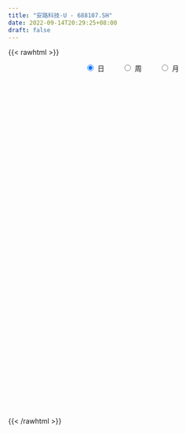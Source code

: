 ```yaml
---
title: "安路科技-U - 688107.SH"
date: 2022-09-14T20:29:25+08:00
draft: false
---
```

{{< rawhtml >}}
    <div style="text-align: center">
        <label style="padding: 1rem;"><input style="margin-right: .5rem" type="radio" name="period" value="D" checked onclick="period_change(this)">日</label>
        <label style="padding: 1rem;"><input style="margin-right: .5rem" type="radio" name="period" value="W" onclick="period_change(this)">周</label>
        <label style="padding: 1rem;"><input style="margin-right: .5rem" type="radio" name="period" value="M" onclick="period_change(this)">月</label>
    </div>
    <div id="chart" style="height: 700px;"></div> 
    <script type="text/javascript">
        const D_v = [322569.4,151304.87,100621.69,106337.19,123557.97,64528.96,55442.85,86994.48,51447.01,63243.44,52325.54,38203.07,57102.57,52641.2,42458.03,28981.07,37988.23,32889.44,48084.95,42006.47,31152.64,18598.67,17948.73,13908.21,27622.35,18869.89,18055.24,9780.87,11976.87,18798.94,26942.26,12738.41,14101.65,13786.84,19262.82,11631.99,25775.82,23380.49,15516.84,20990.18,20420.76,11470.85,15962.28,23066.99,18393.47,20054.63,13894.99,8325.59,9252.55,14024.25,13564.47,13136.01,8684.3,10576.12,9984.38,8481.02,12947.49,11197.9,8745.72,11037.24,24179.81,13855.27,8888.16,9026.85,9151.56,10096.92,9876.39,32072.71,13645.96,12202.55,15727.6,12413.33,13491.93,10187.84,13775.26,10833.53,12108.66,15467.33,20217.74,19321.18,9613.96,15076.28,12989.78,25256.62,14323.45,6698.49,9758.52,8072.44,16005.84,10773.21,5877.31,18899.25,12071.28,8112.93,14160.35,12357.38,5718.02,6423.26,11214.0,12623.92,10289.82,10739.99,7960.65,8768.51,7206.45,5603.86,7231.84,10774.68,12193.84,9629.08,12937.51,35059.32,30684.16,42784.71,28605.24,18291.61,24181.85,36086.03,42491.71,37119.22,39059.68,33246.26,24545.72,25492.99,17289.47,28686.56,27576.02,17221.55,26672.65,27803.11,20445.38,32058.69,26149.17,53244.86,41659.32,35840.15,36786.49,20414.09,19408.65,21809.6,27586.11,28275.12,20892.58,15680.3,15549.94,19859.81,21134.05,36165.25,17687.87,16546.22,23131.48,18482.45,14898.8,11701.86,20271.55,11623.23,27197.33,12755.77,18104.18,14572.09,12219.55,14485.83,11121.5,14998.02,14808.4,18201.64,29030.08,14884.52,21827.01,13807.27,11267.8,10561.64,27413.28,16269.2,15885.55,15772.15,23330.75,43785.17,49207.55,32821.0,22716.54,23175.62,20051.14,25754.65,19390.88,16638.01,15299.22,20073.47,18308.6,10671.89,11010.19,13907.54,25817.9,12156.31,12077.24,9442.73,13546.2,22184.38,13204.07,19146.66,12136.77,24056.15,10083.59,17165.72,9721.86,20664.39]
const D_histogram = [0.0,-0.1997492877,-0.5980104187,-0.3619985935,0.6103751452,1.2663148215,1.50412961,2.6146094379,2.9602510673,2.8546094759,2.6266026682,2.0802531129,1.6614056227,1.378934553,0.8968541745,0.4960465813,-0.1728121935,-0.605357603,-0.2811620951,-0.4766966893,-0.7020245274,-0.9575029689,-1.0229367581,-1.192598027,-1.4600091528,-1.5103279608,-1.7382238676,-1.736681307,-1.6627586189,-1.5422785021,-1.6959988896,-1.7811918034,-1.7683204799,-1.8367712184,-1.6395408831,-1.4476768418,-0.9647151982,-0.9478311887,-0.7629513967,-0.4424372882,0.0768461648,0.3633802254,0.6349632968,0.3862662634,0.2863025331,0.1322636383,-0.0421514145,-0.1818080531,-0.2383365444,-0.52196764,-0.665126333,-0.661441295,-0.4674002195,-0.5728637233,-0.6071368796,-0.4927769532,-0.6015586874,-0.5399937962,-0.4898036668,-0.6588559961,-0.8637023234,-0.7891826827,-0.7682223079,-0.6570115955,-0.5286658221,-0.3548981574,-0.1571321748,0.3973017326,0.6315861191,0.8659132515,1.1383402536,1.2965183733,1.1701767031,0.9230663481,0.7049225651,0.4911507292,0.2551062708,0.1062388954,0.1408277217,0.1210668836,-0.0156004509,-0.2706731127,-0.315384796,-0.0152234933,0.0322918485,0.1211911585,0.0504886815,0.0492680892,0.1540904001,0.1593498503,0.0970990921,-0.1550334642,-0.121407416,-0.1935098587,-0.1917284701,-0.2990096225,-0.3751699148,-0.411660479,-0.5608345335,-0.5551963305,-0.6678968433,-0.6788609188,-0.6756288579,-0.4987552495,-0.4049765975,-0.3398316674,-0.3086759685,-0.3674004832,-0.5589546148,-0.72225449,-0.5225957962,-0.0677027952,0.4756109426,1.2617597248,1.6742024225,1.8378256156,1.9297302381,1.989165018,2.0563368424,2.1003665551,1.8790124941,1.7615708962,1.5110136588,1.2824393318,1.0856372455,1.0423124854,0.6955812791,0.4330950044,0.2323556141,0.1964596279,0.1810789333,0.3046711897,0.3588623485,0.9006875566,1.2601234684,1.1772022157,0.8978177524,0.5270387409,0.3041967728,0.2718593185,0.1104748976,0.118921704,0.0365431867,-0.1125676411,-0.198428939,-0.1873629218,-0.230569597,0.0485469932,0.1862861918,0.1971352013,0.3820663432,0.2794467245,0.3325521095,0.1651000017,-0.1692056948,-0.3623524174,-0.2307961317,-0.1158818316,-0.0618306496,0.0024343123,-0.0304670823,-0.2635133177,-0.3092461731,-0.3308370766,-0.4994217929,-0.7603744369,-0.5921963569,-0.4835167394,-0.59860508,-0.7246576407,-0.8461319541,-0.7898762182,-0.2991777292,-0.2957615888,-0.1926655749,-0.2375503645,-0.1042581067,0.4900648616,1.183450969,1.2680872912,1.1916730982,0.8745682193,0.6292785095,0.134100609,-0.1250984001,-0.3801472764,-0.4415834849,-0.3295767308,-0.4037118885,-0.4435683119,-0.3548163751,-0.5530597183,-1.0797157007,-1.4024301957,-1.5446574598,-1.5870331614,-1.6752188825,-1.6381721587,-1.4838262445,-1.4744577717,-1.362274059,-1.1016316804,-0.9116149654,-0.8516058333,-0.7198489849,-0.6032714791]
const D_fast = [0.0,-0.2496866097,-0.7974503454,-0.6519381685,0.4730293565,1.4455477382,2.0593949291,3.8235271166,4.9092315128,5.5172422903,5.9458861497,5.9195998726,5.9161037881,5.9783663567,5.7204995218,5.4437035739,4.7316417507,4.1477569405,4.4016619246,4.086953158,3.6861191881,3.1912650044,2.8700970257,2.4022862501,1.7698728361,1.3419720378,0.6795201641,0.246892398,-0.0948745687,-0.3599640774,-0.9376841873,-1.4681750519,-1.8973838484,-2.4250273915,-2.6376822769,-2.8077374461,-2.5659546021,-2.7860283898,-2.7918864469,-2.5819816604,-2.0434866663,-1.6661075493,-1.2357836537,-1.3879141212,-1.4163022183,-1.5372752036,-1.7222281099,-1.9073367618,-2.0234493892,-2.4375723949,-2.7470126711,-2.9086879569,-2.8314969362,-3.0801763709,-3.2662337471,-3.275068059,-3.5342394651,-3.6076730229,-3.6799338102,-4.0137001385,-4.4344720466,-4.5572480766,-4.7283432788,-4.7813854653,-4.7852061475,-4.7001630221,-4.5416800832,-3.8879207427,-3.4957398263,-3.0449343811,-2.4879223156,-2.0056146026,-1.839412097,-1.8557558649,-1.8976690066,-1.9886531603,-2.1609210509,-2.2832287026,-2.2134329459,-2.202927063,-2.3434945102,-2.6662354502,-2.7897933325,-2.4934379032,-2.4378495993,-2.3186524996,-2.3767328062,-2.3656363762,-2.2222914652,-2.1771945525,-2.2151705376,-2.50606146,-2.5027872658,-2.6232671732,-2.6694179022,-2.8514514601,-3.0214042311,-3.1608099151,-3.450192603,-3.5833534826,-3.8630282062,-4.0437075115,-4.209382665,-4.1571978689,-4.1646633664,-4.1844763531,-4.2304896463,-4.3810642818,-4.7123570671,-5.0562205648,-4.98721082,-4.5492435178,-3.8870270444,-2.785438331,-1.9544450277,-1.3313654307,-0.7570282486,-0.2003022143,0.3809538208,0.9500751722,1.1984742347,1.5214253609,1.6486215382,1.7406570442,1.8152642692,2.0325176304,1.8596817439,1.7054692203,1.5628187335,1.5760376543,1.605926693,1.8056867468,1.9495934927,2.71659059,3.3910573689,3.6024366701,3.5475066449,3.3084873187,3.1616945437,3.197321919,3.0635562225,3.1017334549,3.0284907344,2.8512379962,2.7157694636,2.6799947503,2.5791456759,2.8703990144,3.0547097609,3.1148425707,3.3952902984,3.3625323609,3.4987757732,3.3725986658,2.9959915456,2.7122567187,2.7861139715,2.8720578137,2.9106513333,2.9755248733,2.9350067081,2.6360821432,2.5130377446,2.408737572,2.1152974074,1.6642511542,1.6843801449,1.6721805776,1.407440967,1.1002239961,0.7672166941,0.6260033756,1.0419074323,0.9713831755,1.0263127956,0.9220404149,1.029268146,1.7461073298,2.7353561793,3.1370143244,3.3585184059,3.2600555819,3.1720854995,2.7104327512,2.4199591421,2.0698734467,1.8980413669,1.9276539384,1.7525908085,1.6018423072,1.6018901502,1.2653818774,0.4687969699,-0.2045250741,-0.7329167032,-1.1720506951,-1.6790411368,-2.0515374527,-2.2681480997,-2.6273940698,-2.8557788718,-2.8705444133,-2.9084314397,-3.0613237659,-3.1095291637,-3.1437695276]
const D_slow = [0.0,-0.0499373219,-0.1994399266,-0.289939575,-0.1373457887,0.1792329167,0.5552653192,1.2089176787,1.9489804455,2.6626328144,3.3192834815,3.8393467597,4.2546981654,4.5994318036,4.8236453473,4.9476569926,4.9044539442,4.7531145435,4.6828240197,4.5636498474,4.3881437155,4.1487679733,3.8930337838,3.594884277,3.2298819889,2.8522999986,2.4177440317,1.983573705,1.5678840503,1.1823144247,0.7583147023,0.3130167515,-0.1290633685,-0.5882561731,-0.9981413938,-1.3600606043,-1.6012394039,-1.838197201,-2.0289350502,-2.1395443723,-2.1203328311,-2.0294877747,-1.8707469505,-1.7741803847,-1.7026047514,-1.6695388418,-1.6800766955,-1.7255287087,-1.7851128448,-1.9156047548,-2.0818863381,-2.2472466619,-2.3640967167,-2.5073126476,-2.6590968675,-2.7822911058,-2.9326807776,-3.0676792267,-3.1901301434,-3.3548441424,-3.5707697233,-3.7680653939,-3.9601209709,-4.1243738698,-4.2565403253,-4.3452648647,-4.3845479084,-4.2852224752,-4.1273259455,-3.9108476326,-3.6262625692,-3.3021329759,-3.0095888001,-2.7788222131,-2.6025915718,-2.4798038895,-2.4160273218,-2.3894675979,-2.3542606675,-2.3239939466,-2.3278940593,-2.3955623375,-2.4744085365,-2.4782144098,-2.4701414477,-2.4398436581,-2.4272214877,-2.4149044654,-2.3763818654,-2.3365444028,-2.3122696298,-2.3510279958,-2.3813798498,-2.4297573145,-2.477689432,-2.5524418376,-2.6462343163,-2.7491494361,-2.8893580695,-3.0281571521,-3.1951313629,-3.3648465926,-3.5337538071,-3.6584426195,-3.7596867689,-3.8446446857,-3.9218136778,-4.0136637986,-4.1534024523,-4.3339660748,-4.4646150239,-4.4815407226,-4.362637987,-4.0471980558,-3.6286474502,-3.1691910463,-2.6867584867,-2.1894672323,-1.6753830217,-1.1502913829,-0.6805382594,-0.2401455353,0.1376078794,0.4582177123,0.7296270237,0.990205145,1.1641004648,1.2723742159,1.3304631194,1.3795780264,1.4248477597,1.5010155571,1.5907311443,1.8159030334,2.1309339005,2.4252344544,2.6496888925,2.7814485777,2.8574977709,2.9254626006,2.953081325,2.9828117509,2.9919475476,2.9638056374,2.9141984026,2.8673576721,2.8097152729,2.8218520212,2.8684235691,2.9177073694,3.0132239552,3.0830856364,3.1662236637,3.2074986642,3.1651972405,3.0746091361,3.0169101032,2.9879396453,2.9724819829,2.973090561,2.9654737904,2.899595461,2.8222839177,2.7395746485,2.6147192003,2.4246255911,2.2765765019,2.155697317,2.006046047,1.8248816368,1.6133486483,1.4158795937,1.3410851614,1.2671447642,1.2189783705,1.1595907794,1.1335262527,1.2560424681,1.5519052104,1.8689270332,2.1668453077,2.3854873626,2.5428069899,2.5763321422,2.5450575422,2.4500207231,2.3396248518,2.2572306692,2.156302697,2.045410619,1.9567065253,1.8184415957,1.5485126705,1.1979051216,0.8117407567,0.4149824663,-0.0038222543,-0.413365294,-0.7843218551,-1.1529362981,-1.4935048128,-1.7689127329,-1.9968164743,-2.2097179326,-2.3896801788,-2.5404980486]
const D_data = [['2021-11-12', 76.0, 70.25, 64.05, 76.2],['2021-11-15', 66.66, 67.12, 63.66, 70.71],['2021-11-16', 67.13, 62.67, 62.0, 68.48],['2021-11-17', 61.03, 69.76, 61.0, 72.5],['2021-11-18', 69.18, 82.34, 69.18, 83.66],['2021-11-19', 79.99, 83.55, 76.23, 83.55],['2021-11-22', 83.99, 81.9, 78.05, 84.69],['2021-11-23', 80.6, 98.28, 80.18, 98.28],['2021-11-24', 93.64, 95.11, 91.5, 98.55],['2021-11-25', 95.11, 92.77, 90.28, 103.8],['2021-11-26', 92.0, 92.96, 86.68, 95.4],['2021-11-29', 91.1, 89.27, 88.0, 93.5],['2021-11-30', 90.95, 90.33, 88.0, 97.6],['2021-12-01', 90.05, 91.99, 85.86, 93.9],['2021-12-02', 91.02, 89.0, 87.0, 94.9],['2021-12-03', 88.32, 88.88, 87.32, 92.12],['2021-12-06', 89.1, 83.45, 83.0, 89.5],['2021-12-07', 83.8, 83.8, 80.79, 86.38],['2021-12-08', 84.5, 93.31, 84.2, 95.0],['2021-12-09', 92.02, 87.5, 85.81, 92.87],['2021-12-10', 86.87, 86.15, 83.83, 87.49],['2021-12-13', 85.0, 84.41, 83.9, 86.88],['2021-12-14', 84.8, 85.7, 83.6, 87.7],['2021-12-15', 85.08, 83.4, 83.0, 86.38],['2021-12-16', 83.47, 80.41, 79.12, 84.82],['2021-12-17', 79.74, 81.51, 78.3, 82.0],['2021-12-20', 80.23, 77.6, 77.5, 81.83],['2021-12-21', 77.0, 78.78, 77.0, 79.96],['2021-12-22', 79.99, 78.78, 77.73, 81.47],['2021-12-23', 78.78, 78.8, 77.94, 81.29],['2021-12-24', 78.8, 74.11, 73.9, 79.5],['2021-12-27', 74.11, 73.0, 72.18, 75.51],['2021-12-28', 72.8, 72.62, 71.58, 74.47],['2021-12-29', 73.0, 69.95, 69.7, 73.0],['2021-12-30', 68.89, 72.12, 68.89, 74.63],['2021-12-31', 71.19, 71.7, 70.89, 73.04],['2022-01-04', 71.37, 76.0, 70.72, 77.77],['2022-01-05', 75.2, 70.5, 69.8, 76.01],['2022-01-06', 69.8, 72.19, 69.5, 75.5],['2022-01-07', 73.0, 74.48, 72.04, 77.0],['2022-01-10', 73.75, 78.8, 71.95, 79.95],['2022-01-11', 77.08, 77.95, 77.08, 79.48],['2022-01-12', 77.8, 79.4, 76.19, 82.77],['2022-01-13', 78.71, 73.09, 72.0, 78.71],['2022-01-14', 72.0, 74.03, 71.2, 76.0],['2022-01-17', 74.03, 72.59, 71.52, 74.98],['2022-01-18', 72.59, 71.24, 70.52, 74.19],['2022-01-19', 72.5, 70.49, 69.17, 72.57],['2022-01-20', 70.8, 70.58, 69.28, 71.96],['2022-01-21', 70.11, 66.24, 66.12, 71.95],['2022-01-24', 66.26, 66.08, 64.5, 67.26],['2022-01-25', 64.87, 66.7, 64.87, 68.65],['2022-01-26', 66.93, 68.84, 65.25, 69.5],['2022-01-27', 68.79, 64.56, 64.56, 68.79],['2022-01-28', 65.0, 64.23, 62.9, 66.0],['2022-02-07', 65.2, 65.48, 64.6, 66.98],['2022-02-08', 65.7, 61.85, 60.3, 65.7],['2022-02-09', 61.9, 62.97, 59.96, 63.27],['2022-02-10', 62.9, 62.27, 61.28, 63.86],['2022-02-11', 62.0, 58.27, 57.89, 62.0],['2022-02-14', 57.05, 55.7, 54.35, 58.06],['2022-02-15', 56.25, 57.66, 55.91, 58.58],['2022-02-16', 58.0, 56.07, 55.85, 58.2],['2022-02-17', 55.84, 56.41, 55.7, 58.0],['2022-02-18', 57.0, 56.2, 55.12, 57.0],['2022-02-21', 55.59, 56.62, 55.45, 57.19],['2022-02-22', 56.06, 57.1, 54.7, 57.45],['2022-02-23', 56.75, 63.09, 56.75, 65.0],['2022-02-24', 63.07, 61.03, 60.1, 63.07],['2022-02-25', 62.8, 62.33, 61.4, 64.05],['2022-02-28', 61.9, 64.45, 61.38, 65.42],['2022-03-01', 65.0, 64.67, 64.09, 66.31],['2022-03-02', 64.67, 61.73, 61.51, 65.0],['2022-03-03', 62.85, 59.63, 59.41, 62.88],['2022-03-04', 59.54, 59.0, 58.66, 61.78],['2022-03-07', 59.0, 58.0, 57.25, 59.76],['2022-03-08', 58.01, 56.45, 55.9, 59.92],['2022-03-09', 56.46, 56.3, 54.5, 58.69],['2022-03-10', 57.3, 58.05, 57.3, 61.5],['2022-03-11', 57.57, 57.18, 54.9, 57.91],['2022-03-14', 56.09, 55.0, 54.67, 56.95],['2022-03-15', 55.0, 52.0, 52.0, 55.97],['2022-03-16', 53.6, 53.24, 50.46, 54.0],['2022-03-17', 54.99, 57.77, 54.54, 59.94],['2022-03-18', 57.76, 55.2, 54.77, 57.76],['2022-03-21', 55.1, 55.8, 54.31, 57.28],['2022-03-22', 55.34, 53.57, 53.53, 55.79],['2022-03-23', 54.3, 53.94, 53.2, 55.39],['2022-03-24', 53.8, 55.29, 52.7, 56.51],['2022-03-25', 55.5, 54.13, 53.81, 57.36],['2022-03-28', 53.98, 52.9, 52.56, 54.37],['2022-03-29', 53.8, 49.31, 49.0, 53.87],['2022-03-30', 49.01, 51.85, 49.01, 52.15],['2022-03-31', 51.73, 49.95, 49.79, 51.73],['2022-04-01', 49.88, 50.18, 48.27, 51.14],['2022-04-06', 48.6, 47.97, 47.25, 49.99],['2022-04-07', 47.97, 47.22, 46.9, 48.08],['2022-04-08', 47.92, 46.71, 46.52, 48.29],['2022-04-11', 46.0, 44.0, 43.62, 46.2],['2022-04-12', 44.65, 44.68, 43.33, 45.01],['2022-04-13', 43.58, 41.97, 41.91, 44.7],['2022-04-14', 41.72, 41.9, 40.6, 42.8],['2022-04-15', 41.47, 41.02, 40.1, 42.73],['2022-04-18', 40.04, 42.7, 40.04, 43.45],['2022-04-19', 42.95, 41.5, 41.36, 43.7],['2022-04-20', 41.51, 40.73, 40.2, 42.25],['2022-04-21', 40.73, 39.75, 39.37, 41.5],['2022-04-22', 39.69, 37.71, 37.58, 40.38],['2022-04-25', 36.21, 34.41, 34.06, 36.84],['2022-04-26', 34.41, 32.68, 32.44, 35.21],['2022-04-27', 32.5, 36.2, 31.02, 36.2],['2022-04-28', 38.99, 40.3, 38.99, 43.37],['2022-04-29', 40.32, 43.65, 39.0, 45.34],['2022-05-05', 43.7, 50.4, 43.68, 52.1],['2022-05-06', 48.28, 49.6, 48.28, 51.9],['2022-05-09', 48.7, 48.97, 48.4, 50.63],['2022-05-10', 48.3, 49.86, 48.06, 51.69],['2022-05-11', 49.92, 51.09, 49.81, 52.88],['2022-05-12', 50.3, 52.88, 49.08, 53.68],['2022-05-13', 52.79, 54.36, 52.46, 57.48],['2022-05-16', 55.56, 52.02, 51.75, 56.48],['2022-05-17', 52.13, 53.8, 51.33, 54.53],['2022-05-18', 53.8, 52.44, 52.0, 53.8],['2022-05-19', 51.7, 52.58, 50.47, 52.89],['2022-05-20', 52.2, 52.86, 52.08, 54.08],['2022-05-23', 52.86, 55.11, 52.2, 56.3],['2022-05-24', 55.0, 51.1, 50.88, 55.44],['2022-05-25', 50.88, 51.13, 50.37, 51.99],['2022-05-26', 51.08, 51.1, 49.5, 51.38],['2022-05-27', 51.58, 52.89, 51.52, 55.58],['2022-05-30', 52.79, 53.36, 51.0, 54.36],['2022-05-31', 53.51, 55.8, 50.6, 56.0],['2022-06-01', 56.1, 55.9, 54.5, 56.99],['2022-06-02', 55.7, 64.38, 55.07, 66.99],['2022-06-06', 63.78, 65.69, 63.04, 67.8],['2022-06-07', 65.01, 62.2, 61.71, 67.09],['2022-06-08', 63.0, 59.95, 58.1, 63.04],['2022-06-09', 60.2, 58.0, 57.55, 60.48],['2022-06-10', 57.79, 58.98, 57.3, 59.6],['2022-06-13', 57.85, 61.32, 57.63, 61.37],['2022-06-14', 60.3, 59.75, 56.66, 60.3],['2022-06-15', 59.85, 61.98, 59.85, 63.9],['2022-06-16', 61.78, 61.13, 60.64, 64.31],['2022-06-17', 59.59, 60.06, 59.38, 61.75],['2022-06-20', 59.5, 60.51, 59.0, 61.45],['2022-06-21', 60.46, 61.78, 59.3, 62.5],['2022-06-22', 61.77, 61.25, 59.57, 63.39],['2022-06-23', 61.3, 66.26, 61.25, 67.76],['2022-06-24', 65.1, 66.12, 65.1, 67.38],['2022-06-27', 66.01, 65.5, 65.33, 67.78],['2022-06-28', 65.3, 68.87, 62.9, 69.68],['2022-06-29', 68.6, 66.19, 66.01, 72.23],['2022-06-30', 65.29, 68.7, 65.02, 68.99],['2022-07-01', 68.7, 66.28, 65.8, 69.76],['2022-07-04', 65.88, 63.28, 62.7, 65.88],['2022-07-05', 64.0, 63.85, 63.01, 65.49],['2022-07-06', 63.08, 67.95, 63.08, 70.9],['2022-07-07', 68.98, 68.7, 67.03, 69.5],['2022-07-08', 69.5, 68.75, 67.86, 71.9],['2022-07-11', 68.12, 69.6, 65.72, 69.9],['2022-07-12', 68.88, 68.88, 68.23, 71.25],['2022-07-13', 69.88, 65.95, 65.91, 70.0],['2022-07-14', 65.65, 67.72, 65.3, 69.36],['2022-07-15', 67.0, 67.98, 66.81, 70.5],['2022-07-18', 68.32, 65.67, 65.0, 68.32],['2022-07-19', 65.63, 63.2, 62.68, 67.58],['2022-07-20', 63.63, 68.12, 63.63, 72.0],['2022-07-21', 67.77, 68.01, 65.1, 69.8],['2022-07-22', 67.6, 65.05, 63.68, 68.99],['2022-07-25', 65.05, 64.0, 62.63, 65.26],['2022-07-26', 64.18, 63.0, 62.18, 64.49],['2022-07-27', 63.0, 64.61, 62.35, 65.3],['2022-07-28', 64.63, 71.3, 64.63, 72.0],['2022-07-29', 70.78, 66.48, 66.32, 71.67],['2022-08-01', 66.36, 68.0, 64.5, 68.14],['2022-08-02', 67.4, 66.3, 66.11, 69.63],['2022-08-03', 67.0, 68.8, 66.0, 71.28],['2022-08-04', 69.0, 76.88, 68.01, 77.39],['2022-08-05', 78.36, 82.49, 74.01, 87.58],['2022-08-08', 79.9, 78.2, 74.68, 79.9],['2022-08-09', 76.0, 77.48, 73.8, 78.26],['2022-08-10', 75.25, 74.55, 74.55, 79.75],['2022-08-11', 74.42, 74.88, 73.8, 76.29],['2022-08-12', 74.62, 70.41, 70.1, 76.51],['2022-08-15', 72.98, 71.69, 70.66, 74.88],['2022-08-16', 71.09, 70.5, 69.71, 72.83],['2022-08-17', 70.38, 72.08, 69.69, 72.79],['2022-08-18', 72.0, 74.41, 71.41, 75.75],['2022-08-19', 74.41, 72.2, 71.98, 76.98],['2022-08-22', 71.01, 72.28, 70.0, 73.33],['2022-08-23', 71.56, 73.99, 71.11, 74.83],['2022-08-24', 73.51, 70.0, 69.18, 74.74],['2022-08-25', 70.0, 63.5, 62.42, 70.68],['2022-08-26', 64.0, 62.95, 62.18, 64.6],['2022-08-29', 61.5, 62.91, 59.95, 65.55],['2022-08-30', 62.91, 62.49, 61.3, 63.88],['2022-08-31', 63.27, 60.28, 59.51, 63.27],['2022-09-01', 62.08, 60.35, 59.3, 65.96],['2022-09-02', 60.38, 61.0, 58.0, 61.68],['2022-09-05', 61.0, 58.3, 57.37, 61.0],['2022-09-06', 58.69, 58.59, 57.24, 59.53],['2022-09-07', 58.59, 60.24, 58.5, 63.17],['2022-09-08', 60.24, 59.5, 59.3, 60.7],['2022-09-09', 59.51, 57.54, 56.73, 59.8],['2022-09-13', 57.61, 58.0, 57.33, 59.06],['2022-09-14', 57.0, 57.6, 55.78, 57.99]]
const W_v = [322569.4,546350.6799999999,309453.32,219385.94,192121.73,96947.85,85554.18,71521.71,85663.33,89314.35,65552.01,55945.28,52409.37,65101.65,77894.53,65595.96,77948.44,77260.09,51308.5,59121.12,24498.66,52828.38,39585.34,100503.91,71389.95,158170.42,139634.12,127959.89,131898.1,154108.7,114243.71,110396.92,84760.81,89952.06,67396.99,98751.65,79319.19,147981.17,124518.95,89710.18,73563.83,70454.62,82588.89,30386.25]
const W_histogram = [0.0,0.8487749288,1.9348661131,2.2474575981,2.1398793303,1.6478172762,0.7606704785,-0.0108856607,-0.338307081,-0.5755494758,-1.2109426248,-1.6909545142,-2.2966391686,-2.6958568696,-2.415288186,-2.3215606097,-2.2481987955,-2.1965343204,-2.0980972341,-2.1545170998,-2.2694976214,-2.5516579282,-2.7661101916,-2.3302645081,-1.5037231,-0.5481455779,0.0399670869,0.4644799931,1.4944898555,1.768732074,1.9644047082,2.4139086563,2.616919412,2.7962451657,2.7381826274,2.390286415,2.151762433,2.919851904,2.479309557,2.1838143085,1.2851977574,0.518603143,-0.2226031967,-0.683895862]
const W_fast = [0.0,1.060968661,2.6307763736,3.5052322581,3.9326238228,3.8525160878,3.1555369098,2.3812593554,1.9692611648,1.5881314011,0.6500025959,-0.2527479221,-1.4325923687,-2.505774287,-2.82902765,-3.3156902261,-3.8043781108,-4.3018472157,-4.727934438,-5.3229835786,-6.0053385056,-6.9254132944,-7.8313931057,-7.9781135492,-7.5275029161,-6.7089617885,-6.110857352,-5.5702244475,-4.1665921213,-3.4501668842,-2.763393073,-1.7104119609,-0.8531713521,0.025215693,0.6516988116,0.901374203,1.2007908292,2.6988432762,2.8781283185,3.1285866471,2.5512695353,1.9143257066,1.1174685678,0.4852019369]
const W_slow = [0.0,0.2121937322,0.6959102605,1.25777466,1.7927444926,2.2046988116,2.3948664312,2.3921450161,2.3075682458,2.1636808769,1.8609452207,1.4382065921,0.8640468,0.1900825826,-0.4137394639,-0.9941296164,-1.5561793152,-2.1053128953,-2.6298372039,-3.1684664788,-3.7358408842,-4.3737553662,-5.0652829141,-5.6478490411,-6.0237798161,-6.1608162106,-6.1508244389,-6.0347044406,-5.6610819767,-5.2188989582,-4.7277977812,-4.1243206171,-3.4700907641,-2.7710294727,-2.0864838158,-1.4889122121,-0.9509716038,-0.2210086278,0.3988187614,0.9447723386,1.2660717779,1.3957225637,1.3400717645,1.169097799]
const W_data = [['2021-11-12', 76.0, 70.25, 64.05, 76.2],['2021-11-19', 66.66, 83.55, 61.0, 83.66],['2021-11-26', 83.99, 92.96, 78.05, 103.8],['2021-12-03', 91.1, 88.88, 85.86, 97.6],['2021-12-10', 89.1, 86.15, 80.79, 95.0],['2021-12-17', 85.0, 81.51, 78.3, 87.7],['2021-12-24', 80.23, 74.11, 73.9, 81.83],['2021-12-31', 74.11, 71.7, 68.89, 75.51],['2022-01-07', 71.37, 74.48, 69.5, 77.77],['2022-01-14', 73.75, 74.03, 71.2, 82.77],['2022-01-21', 74.03, 66.24, 66.12, 74.98],['2022-01-28', 66.26, 64.23, 62.9, 69.5],['2022-02-11', 65.2, 58.27, 57.89, 66.98],['2022-02-18', 57.05, 56.2, 54.35, 58.58],['2022-02-25', 55.59, 62.33, 54.7, 65.0],['2022-03-04', 61.9, 59.0, 58.66, 66.31],['2022-03-11', 59.0, 57.18, 54.5, 61.5],['2022-03-18', 56.09, 55.2, 50.46, 59.94],['2022-03-25', 55.1, 54.13, 52.7, 57.36],['2022-04-01', 53.98, 50.18, 48.27, 54.37],['2022-04-08', 48.6, 46.71, 46.52, 49.99],['2022-04-15', 46.0, 41.02, 40.1, 46.2],['2022-04-22', 40.04, 37.71, 37.58, 43.7],['2022-04-29', 36.21, 43.65, 31.02, 45.34],['2022-05-06', 43.7, 49.6, 43.68, 52.1],['2022-05-13', 48.7, 54.36, 48.06, 57.48],['2022-05-20', 55.56, 52.86, 50.47, 56.48],['2022-05-27', 52.86, 52.89, 49.5, 56.3],['2022-06-02', 52.79, 64.38, 50.6, 66.99],['2022-06-10', 63.78, 58.98, 57.3, 67.8],['2022-06-17', 57.85, 60.06, 56.66, 64.31],['2022-06-24', 59.5, 66.12, 59.0, 67.76],['2022-07-01', 66.01, 66.28, 62.9, 72.23],['2022-07-08', 65.88, 68.75, 62.7, 71.9],['2022-07-15', 68.12, 67.98, 65.3, 71.25],['2022-07-22', 68.32, 65.05, 62.68, 72.0],['2022-07-29', 65.05, 66.48, 62.18, 72.0],['2022-08-05', 66.36, 82.49, 64.5, 87.58],['2022-08-12', 79.9, 70.41, 70.1, 79.9],['2022-08-19', 72.98, 72.2, 69.69, 76.98],['2022-08-26', 71.01, 62.95, 62.18, 74.83],['2022-09-02', 61.5, 61.0, 58.0, 65.96],['2022-09-09', 61.0, 57.54, 56.73, 63.17],['2022-09-16', 57.61, 57.6, 55.78, 59.06]]
const M_v = [1273679.0399999998,570225.7699999999,296474.97,211133.15,301346.16,231576.64,549658.45,531202.3099999999,347121.7500000001,470840.2999999999,148363.59]
const M_histogram = [0.0,-1.1889230769,-2.3457998685,-2.9258408891,-4.0466531429,-4.9151275145,-4.3912760612,-2.9643310592,-2.0043140985,-1.6367103283,-1.4313214955]
const M_fast = [0.0,-1.4861538462,-3.2294806049,-4.5409818477,-6.6734573872,-8.7707136374,-9.3446811994,-8.6588189623,-8.1998805262,-8.241454338,-8.3938958791]
const M_slow = [0.0,-0.2972307692,-0.8836807364,-1.6151409586,-2.6268042443,-3.855586123,-4.9534051383,-5.6944879031,-6.1955664277,-6.6047440098,-6.9625743836]
const M_data = [['2021-11-30', 76.0, 90.33, 61.0, 103.8],['2021-12-31', 90.05, 71.7, 68.89, 95.0],['2022-01-28', 71.37, 64.23, 62.9, 82.77],['2022-02-28', 65.2, 64.45, 54.35, 66.98],['2022-03-31', 65.0, 49.95, 49.0, 66.31],['2022-04-29', 49.88, 43.65, 31.02, 51.14],['2022-05-31', 43.7, 55.8, 43.68, 57.48],['2022-06-30', 56.1, 68.7, 54.5, 72.23],['2022-07-29', 68.7, 66.48, 62.18, 72.0],['2022-08-31', 66.36, 60.28, 59.51, 87.58],['2022-09-30', 62.08, 57.6, 55.78, 65.96]]
        const D_a = [null,null,null,61.0,null,null,null,null,null,103.8,null,null,null,null,null,null,null,null,null,null,null,null,null,null,null,null,null,null,null,null,null,null,null,null,68.89,null,null,null,null,null,null,null,82.77,null,null,null,null,null,null,null,null,null,null,null,null,null,null,null,null,null,54.35,null,null,null,null,null,null,null,null,null,null,66.31,null,null,null,null,null,null,null,null,null,null,50.46,null,null,null,null,null,null,57.36,null,null,null,null,null,null,null,null,null,null,null,null,null,null,null,null,null,null,null,null,31.02,null,null,null,null,null,null,null,null,57.48,null,null,null,null,null,null,null,null,49.5,null,null,null,null,null,67.8,null,null,null,null,null,56.66,null,null,null,null,null,null,null,null,null,null,72.23,null,null,null,null,null,null,null,null,null,null,null,null,null,null,null,null,null,null,62.18,null,null,null,null,null,null,null,87.58,null,null,null,null,null,null,null,69.69,null,null,null,74.83,null,null,null,null,null,null,null,null,null,57.24,null,null,null,null,null]
const W_a = [null,null,103.8,null,null,null,null,null,null,null,null,null,null,null,null,null,null,null,null,null,null,null,null,31.02,null,null,null,null,null,null,null,null,null,null,null,null,null,87.58,null,null,null,null,null,null]
const M_a = [null,null,null,null,null,31.02,null,null,null,null,null]
        const D_b = [[{ coord: ['2021-11-17', 82.77] }, { coord: ['2022-01-12', 68.89] }],[{ coord: ['2022-02-14', 57.36] }, { coord: ['2022-06-14', 54.35] }],[{ coord: ['2022-06-29', 72.23] }, { coord: ['2022-08-23', 69.69] }]]
const W_b = []
const M_b = []
    </script>
{{< /rawhtml >}}